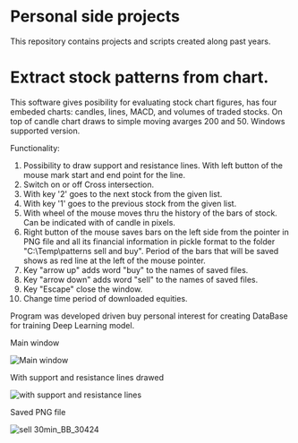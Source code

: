 # Personal side projects
 
This repository contains projects and scripts created along past years.

# Extract stock patterns from chart.
This software gives posibility for evaluating stock chart figures, has four embeded charts: candles, lines, MACD, and volumes of traded stocks. On top of candle chart draws to simple moving avarges 200 and 50. Windows supported version.

Functionality:
1. Possibility to draw support and resistance lines. With left button of the mouse mark start and end point for the line.
2. Switch on or off Cross intersection.
3. With key '2' goes to the next stock from the given list.
4. With key '1' goes to the previous stock from the given list.
5. With wheel of the mouse moves thru the history of the bars of stock. Can be indicated with of candle in pixels.
6. Right button of the mouse saves bars on the left side from the pointer in PNG file and all its financial information in pickle format to the folder "C:\Temp\patterns sell and buy". Period of the bars that will be saved shows as red line at the left of the mouse pointer.
7. Key "arrow up" adds word "buy" to the names of saved files.
8. Key "arrow down" adds word "sell" to the names of saved files.
9. Key "Escape" close the window.
10. Change time period of downloaded equities.

Program was developed driven buy personal interest for creating DataBase for training Deep Learning model.

Main window

![Main window](https://user-images.githubusercontent.com/58216241/184958997-2491c43c-1c81-4632-bfb4-d5369230efb2.PNG)

With support and resistance lines drawed

![with support and resistance lines](https://user-images.githubusercontent.com/58216241/184969281-c6bdf85b-2557-4288-b784-d000d4956a45.png)

Saved PNG file

![sell 30min_BB_30424](https://user-images.githubusercontent.com/58216241/184959807-ae64ce8f-bcb8-4cd6-ba61-0650859ad258.png)
